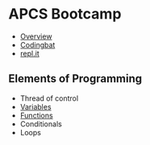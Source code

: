 # APCS Bootcamp 

* [Overview](https://bit.ly/33hfENB)
* [Codingbat](https://codingbat.com)
* [repl.it](https://repl.it)

## Elements of Programming
* Thread of control
* [Variables](bootcamp/variables)
* [Functions](bootcamp/functions)
* Conditionals
* Loops

